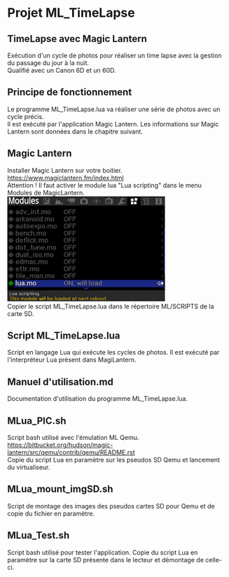 # Projet ML_TimeLapse
## TimeLapse avec Magic Lantern  

Exécution d'un cycle de photos pour réaliser un time lapse avec la gestion du passage du jour à la nuit.  
Qualifié avec un Canon 6D et un 60D.  

## Principe de fonctionnement
Le programme ML_TimeLapse.lua va réaliser une série de photos avec un cycle précis.  
Il est exécuté par l'application Magic Lantern. Les informations sur Magic Lantern sont données dans le chapitre suivant.

## Magic Lantern
Installer Magic Lantern sur votre boitier.  
https://www.magiclantern.fm/index.html  
Attention ! Il faut activer le module lua "Lua scripting" dans le menu Modules de MagicLantern.  
![Menu Modules](./images/Modules.png)  
Copier le script ML_TimeLapse.lua dans le répertoire ML/SCRIPTS de la carte SD.

## Script ML_TimeLapse.lua
Script en langage Lua qui exécute les cycles de photos.
Il est exécuté par l'interpréteur Lua présent dans MagiLantern.

## Manuel d'utilisation.md
Documentation d'utilisation du programme ML_TimeLapse.lua.

## MLua_PIC.sh
Script bash utilisé avec l'émulation ML Qemu.  
https://bitbucket.org/hudson/magic-lantern/src/qemu/contrib/qemu/README.rst  
Copie du script Lua en paramètre sur les pseudos SD Qemu et lancement du virtualiseur.

## MLua_mount_imgSD.sh
Script de montage des images des pseudos cartes SD pour Qemu et de copie du fichier en paramètre.

## MLua_Test.sh
Script bash utilisé pour tester l'application.
Copie du script Lua en paramètre sur la carte SD présente dans le lecteur et démontage de celle-ci.
